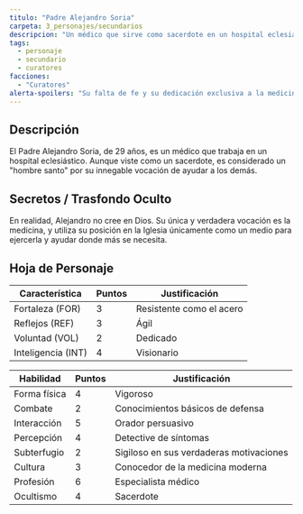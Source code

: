 ```yaml
---
titulo: "Padre Alejandro Soria"
carpeta: 3_personajes/secundarios
descripcion: "Un médico que sirve como sacerdote en un hospital eclesiástico, pero cuya verdadera fe está en la medicina, no en Dios."
tags:
  - personaje
  - secundario
  - curatores
facciones:
  - "Curatores"
alerta-spoilers: "Su falta de fe y su dedicación exclusiva a la medicina son un secreto."
---
```


## Descripción

El Padre Alejandro Soria, de 29 años, es un médico que trabaja en un hospital eclesiástico. Aunque viste como un sacerdote, es considerado un "hombre santo" por su innegable vocación de ayudar a los demás.

## Secretos / Trasfondo Oculto

En realidad, Alejandro no cree en Dios. Su única y verdadera vocación es la medicina, y utiliza su posición en la Iglesia únicamente como un medio para ejercerla y ayudar donde más se necesita.

## Hoja de Personaje

| **Característica** | **Puntos** | **Justificación** |
| --- | --- | --- |
| Fortaleza (FOR) | 3 | Resistente como el acero |
| Reflejos (REF) | 3 | Ágil |
| Voluntad (VOL) | 2 | Dedicado |
| Inteligencia (INT) | 4 | Visionario |

| **Habilidad** | **Puntos** | **Justificación** |
| --- | --- | --- |
| Forma física | 4 | Vigoroso |
| Combate | 2 | Conocimientos básicos de defensa |
| Interacción | 5 | Orador persuasivo |
| Percepción | 4 | Detective de síntomas |
| Subterfugio | 2 | Sigiloso en sus verdaderas motivaciones |
| Cultura | 3 | Conocedor de la medicina moderna |
| Profesión | 6 | Especialista médico |
| Ocultismo | 4 | Sacerdote |

